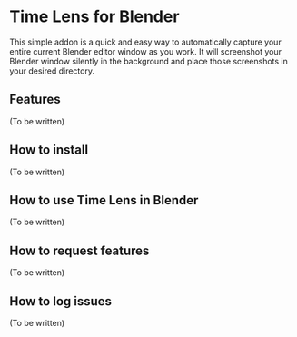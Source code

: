 # Time Lens for Blender

This simple addon is a quick and easy way to automatically capture your entire current Blender editor window as you work. It will screenshot your Blender window silently in the background and place those screenshots in your desired directory.

## Features
(To be written)

## How to install
(To be written)

## How to use Time Lens in Blender
(To be written)

## How to request features
(To be written)

## How to log issues
(To be written)
